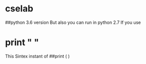 # cselab

##python 3.6 version 
But also you can run in python 2.7 
If you use 
# print " " 
This Sintex instant of 
##print ( )
